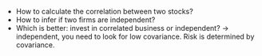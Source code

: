 - How to calculate the correlation between two stocks?
- How to infer if two firms are independent?
- Which is better: invest in correlated business or independent? → independent, you need to look for low covariance. Risk is determined by covariance.
